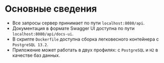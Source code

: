 # Основные сведения

- Все запросы сервер принимает по пути `localhost:8080/api`.
- Документация в формате Swagger UI доступна по пути `localhost:8080/api/docs-ui`.
- В скрипте `Dockerfile` доступна сборка легковесного контейнера с `PostgreSQL 13.2`.
- Приложение может работать в двух профилях: с `PostgreSQL` и `H2` в качестве баз данных.
